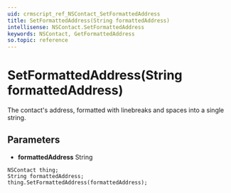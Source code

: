```yaml
---
uid: crmscript_ref_NSContact_SetFormattedAddress
title: SetFormattedAddress(String formattedAddress)
intellisense: NSContact.SetFormattedAddress
keywords: NSContact, GetFormattedAddress
so.topic: reference
---
```


# SetFormattedAddress(String formattedAddress)

The contact's address, formatted with linebreaks and spaces into a single string.

## Parameters

* **formattedAddress** String

```crmscript
NSContact thing;
String formattedAddress;
thing.SetFormattedAddress(formattedAddress);
```

